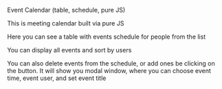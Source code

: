 Event Calendar (table, schedule, pure JS) 

This is meeting calendar built via pure JS

Here you can see a table with events schedule for people from the list

You can display all events and sort by users

You can also delete events from the schedule, or add ones be clicking on the
button. It will show you modal window, where you can choose event time, event user,
and set event title
